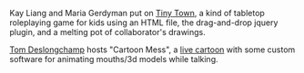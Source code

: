 ---
---

Kay Liang and Maria Gerdyman put on [Tiny Town](https://tinytown.world), a kind
of tabletop roleplaying game for kids using an HTML file, the drag-and-drop
jquery plugin, and a melting pot of collaborator's drawings.

[Tom Deslongchamp](https://www.tomdeslongchamp.com) hosts "Cartoon Mess", a [live
cartoon](https://www.twitch.tv/videos/2051299127) with some custom software for
animating mouths/3d models while talking.
